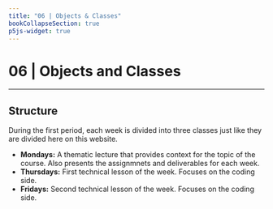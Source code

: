 ```yaml
---
title: "06 | Objects & Classes"
bookCollapseSection: true
p5js-widget: true
---
```


# 06 | Objects and Classes

---

## Structure

During the first period, each week is divided into three classes just like they are divided here on this website.

- **Mondays:** A thematic lecture that provides context for the topic of the course. Also presents the assignmnets and deliverables for each week.
- **Thursdays:** First technical lesson of the week. Focuses on the coding side.
- **Fridays:** Second technical lesson of the week. Focuses on the coding side.